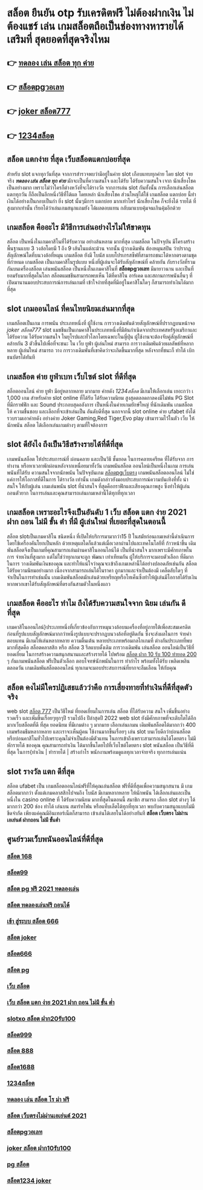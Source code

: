 # สล็อต ยืนยัน otp รับเครดิตฟรี ไม่ต้องฝากเงิน ไม่ต้องแชร์ เล่น เกมสล็อตถือเป็นช่องทางหารายได้เสริมที่ สุดยอดที่สุดจริงไหม

## 👉 [ทดลอง เล่น สล็อต ทุก ค่าย](https://m.gamblerape.com/login?action=register)
## 👉 [สล็อตpgวอเลท](https://line.me/R/ti/p/@924mzjzt)
## 👉 [joker สล็อต777](https://line.me/R/ti/p/@924mzjzt)
## 👉 [1234สล็อต](https://line.me/R/ti/p/@924mzjzt)

## สล็อต แตกง่าย ที่สุด เว็บสล็อตแตกบ่อยที่สุด

สำหรับ slot  แจกทุกวันที่สุด จากการสำรวจพบว่ามีอยู่ในค่าย slot เกือบแทบทุกค่าย โดย slot  จ่ายจริง  ***ทดลอง เล่น สล็อต ทุก ค่าย*** มักจะเป็นที่ความสนใจ และได้รับ  ได้รับความสนใจ เจาก นักเสี่ยงโชค เป็นอย่างมาก  เพราะไม่ว่าใครก็ต่างหวังที่จะได้รางวัล  จากการเล่น slot กันทั้งนั้น การเลือกเล่นสล็อต  แตกทุกวัน  ก็ถือเป็นอีกหนึ่งวิธีที่ได้ผล โดยเหล่า นักเสี่ยงโชค ส่วนใหญ่ได้ใช้ เกมสล็อต แตกบ่อย นี้ทำเงินได้อย่างเป็นกอบเป็นกำ ยิ่ง slot นั้นๆมีการ แตกบ่อย มากเท่าไหร่  นักเสี่ยงโชค ก็จะยิ่งได้ รายได้ ที่สูงมากเท่านั้น เรียกได้ว่าเล่นเกมสนุกแถมยัง ได้ผลตอบแทน กลับมาแบบคุ้มจนเกินคุ้มอีกด้วย


##  เกมสล็อต คืออะไร มีวิธีการเล่นอย่างไรไม่ให้ขาดทุน

 สล็อต เป็นหนึ่งในเกมคาสิโนที่ได้รับความ อย่างล้นหลาม มากที่สุด เกมสล็อต ในปัจจุบัน มีโครงสร้างพื้นฐานแบบ 3 วงล้อโดยมี 1 ถึง 9 เส้นในแต่ละม้วน จากนั้น ผู้วางเดิมพัน ต้องหมุนสปิน ว่าปรากฏสัญลักษณ์ใดที่บนวงล้อที่หมุน เกมสล็อต ยังมี โบนัส แบบโปรเกรสซีฟที่สามารถชนะได้หากตรงตามชุดที่กำหนด เกมสล็อต เป็นเกมคาสิโนรูปแบบ หนึ่งที่ผู้เล่นจะได้รับสัญลักษณ์ที่ คล้ายกัน กับรางวัลที่รวมกันบนเครื่องสล็อต เล่นพนันสล็อต เป็นหนึ่งในเกมคาสิโนที่ **สล็อตpgวอเลท** มีมายาวนาน และเป็นที่ ยอมรับมากที่สุดในโลก สล็อตแมชชีนสามารถพบเห็น ได้ที่คาสิโน อาร์เคด และสถานการพนันอื่นๆ ที่เปิดมานานมอบประสบการณ์การเล่นเกมที่ เข้าใจง่ายที่สุดที่มีอยู่ในคาสิโนใดๆ ก็สามารถทำเงินได้มากที่สุด 

##  slot เกมออนไลน์ ที่คนไทยนิยมเล่นมากที่สุด

 เกมสล็อตเป็นเกม  การพนัน ประเภทหนึ่งที่ ผู้ใช้งาน  การวางเดิมพันด้วยสัญลักษณ์ที่ปรากฏบนหน้าจอ  *joker สล็อต777* slot แมชชีนเป็นเกมคาสิโนประเภทหนึ่งที่มีต้นกำเนิดจากประเทศสหรัฐอเมริกาและได้รับความ  ได้รับความสนใจ ในยุโรปและทั่วโลกโดยเฉพาะในญี่ปุ่น  ผู้ใช้งานจะต้องจับคู่สัญลักษณ์ที่คล้ายกัน 3 ตัวขึ้นไปเพื่อที่จะชนะ ใน เว็บ  ยูฟ่า   ผู้เล่นใหม่ สามารถ   การวางเดิมพันด้วยผลลัพธ์ที่หลากหลาย  ผู้เล่นใหม่ สามารถ วาง  การวางเดิมพันที่เขาคิดว่าจะเกิดขึ้นมากที่สุด หลังจากที่ชนะก็ ทำได้  เบิก  ธนบัตรได้ทันที


##   เกมสล็อต ค่าย  ยูฟ่าเบท เว็บไซต์   slot ที่ดีที่สุด 

สล็อตออนไลน์  ค่าย  ยูฟ่า มีอยู่หลากหลาย มากมาย  ค่ายดัง *1234สล็อต* มีเกมให้เลือกเล่น เยอะกว่า เ 1,000 เกม สำหรับค่าย slot online ที่ได้รับ  ได้รับความนิยม สูงสุดตลอดกาลคงมีไม่พ้น PG Slot ที่มีกราฟฟิก และ Sound ประกอบสุดอลังการ เป็นหนึ่งในค่ายเกมยักษ์ใหญ่ ที่นักเดิมพัน   เกมสล็อตให้ ความชื่นชอบ และเลือกที่จะเข้าเล่นเป็น อันดับดีที่สุด นอกจากนี้ slot online ค่าย ufabet ยังได้รวบรวมเอาค่ายดัง อย่างค่าย Joker Gaming,Red Tiger,Evo play เข้ามารวมไว้ในตัว เว็บ ให้ นักพนัน สล็อต  ได้เลือกเล่นเกมต่างๆ ตามที่ใจต้องการ  

##  slot  ดียังไง ถึงเป็นวิธีสร้างรายได้ที่ดีที่สุด 

เกมพนันสล็อต ให้ประสบการณ์ที่ ผ่อนคลาย และเป็นวิธี ชั้นยอด ในการคลายเครียด ที่ได้รับจาก การทำงาน หรือหาเวลาพักผ่อนหลังจากเหนื่อยมาทั้งวัน เกมพนันสล็อต ออนไลน์เป็นหนึ่งในเกม การเล่นพนันที่ได้รับ ความสนใจจากนักพนัน ในปัจจุบันเกม [สล็อตpgเว็บตรง](https://m.gamblerape.com/login?action=register) เกมพนันสล็อตออนไลน์  ไม่ใช่แค่การให้โอกาสที่ดีในการ ได้รางวัล เท่านั้น เกมดังกล่าวยังมอบประสบการณ์ความบันเทิงที่ทั้ง น่าสนใจ ให้กับผู้เล่น  เกมเล่นพนัน slot ที่น่าสนใจ ที่สุดคือกราฟิกและเสียงคุณภาพสูง ซึ่งทำให้ผู้เล่นถอนตัวยาก ในการเล่นและคุณสามารถเล่นเกมเหล่านี้ได้ทุกที่ทุกเวลา 


##  เกมสล็อต เพราะอะไรจึงเป็นอันดับ 1  **เว็บ สล็อต แตก ง่าย 2021 ฝาก ถอน ไม่มี ขั้น ต่ํา** ที่มี ผู้เล่นใหม่ ที่เยอะที่สุดในตอนนี้

 สล็อต slotเป็นเกมคาสิโน ชนิดหนึ่ง ที่เปิดให้บริการมามากว่า15 ปี  ในสมัยก่อนเกมเหล่านี้ดำเนินการโดยใช้เครื่องคันโยกเป็นหลัก ด้วยเหตุผลใดก็แล้วแต่เมื่อเวลาผ่านไปและเทคโนโลยีที่ ก้าวหน้าขึ้น เดิมพันสล็อตจึงเป็นเกมที่คุณสามารถเล่นผ่านคาสิโนออนไลน์ได้ เป็นที่น่าสนใจ มากเพราะมีศักยภาพในการ จ่ายเงินที่สูงมาก แต่ไม่ใช่ว่าทุกเกมจะถูก พัฒนา เท่าเทียมกัน ผู้ให้บริการจะมอบตัวเลือก ที่ดีมากในการ วางเดิมพันเงินของคุณ และทำให้แน่ใจว่าคุณจะเข้าถึงเกมเหล่านี้ได้อย่างปลอดภัยเช่นกัน สล็อตได้รับความนิยมอย่างมาก เนื่องจากสามารถเล่นได้ในราคา ถูกมากและจำเป็นต้องมี เคล็ดลับใดๆ ที่จำเป็นในการทำเช่นนั้น เกมเดิมพันสล็อตมักเล่นด้วยเหรียญหรือโทเค็นซึ่งทำให้ผู้เล่นมีโอกาสได้รับเงิน หากพวกเขาได้รับสัญลักษณ์ที่ตรงกันสามตัวในหนึ่งแถว


##  เกมสล็อต คืออะไร ทำไม ถึงได้รับความสนใจจาก นิยม เล่นกัน ดีที่สุด

เกมคาสิโนออนไลน์}ประเภทหนึ่งที่เกี่ยวข้องกับการหมุนวงล้อบนเครื่องที่อยู่ภายใต้เพื่อสะสมเครดิตก่อนที่รูปแบบสัญลักษณ์มากกว่าหนึ่งรูปแบบจะปรากฏบนวงล้อที่อยู่ติดกัน ซึ่งจะส่งผลในการ จ่ายค่าตอบแทน  มีเกมให้เล่นหลากหลาย ความตื่นเต้น หลายประเภทพร้อมกลไกเกมที่ ต่างกันประเภทที่พบมากที่สุดคือ สล็อตคลาสสิก หรือ สล็อต 3 รีลแบบดั้งเดิม  การวางเดิมพัน เล่นสล็อต ออนไลน์เป็นวิธีที่ยอดเยี่ยม ในการสร้างความสนุกสนานและสร้างรายได้ ไปพร้อม [สล็อต ฝาก 10 รับ 100 ทำยอด 200](https://m.gamblerape.com/login?action=login) ๆ กันเกมพนันสล็อต ฟรีเป็นตัวเลือก ตอบโจทษ์นักพนันในการ ทำกำไร พร้อมทั้งได้รับ เพลิดเพลินตลอดวัน เกมเดิมพันสล็อตออนไลน์ ทุกเกมจะมอบประสบการณ์ที่ยากจะลืมเลือน ให้กับคุณ


## สล็อต  คงไม่มีใครปฏิเสธแล้วว่าคือ การเสี่ยงทายที่ทำเงินที่ดีที่สุดตัวจริง

 web slot [สล็อต 777](https://m.gamblerape.com/login?action=login) เป็นวิธีใหม่  ที่ยอดเยี่ยมในการเล่น สล็อต ที่ได้รับความ สนใจ  เพิ่มขึ้นอย่างรวดเร็ว และเพิ่มขึ้นเรื่อยๆทุกๆปี รวมไปถึง ปีล่าสุดปี 2022 web slot  ยังมีศักยภาพที่จะเติบโตได้อีกมากเว็บสล็อตที่ดี ที่สุด ยอดนิยม ที่มีเกมต่าง ๆ มากมาย เลือกเล่นเกมน เดิมพันสล็อตได้มากกว่า 400 เกมพร้อมธีมหลากหลาย และเราจะเห็นผู้คน ใช้งานมากขึ้นเรื่อยๆ เล่น slot บนเว็บดีกว่าบ่อนสล็อตหรือบ่อนคาสิโนทั่วไปเพราะคุณไม่จำเป็นต้องมีตัวแทน ในการเข้าถึงเพราะสามารถเล่นได้โดยตรง ไม่มี หักรายได้ ของคุณ คุณสามารถทำเงิน ได้มากขึ้นโดยไปที่เว็บไซต์โดยตรง slot พนันสล็อต เป็นวิธีที่ดีที่สุด ในการ{ทำเงิน | ทำรายได้ | สร้างกำไร พนักงานพร้อมดูแลทุกเวลาจ่ายจริง ทุกการเล่นแน่น

##  slot  รางวัล แตก ดีที่สุด

สล็อต  ufabet   เป็น เกมสล็อตออนไลน์ฟรีที่ให้คุณเล่นสล็อต ฟรีที่ดีที่สุดเพื่อความสนุกสนาน มี เกมสล็อตมากกว่า ตั้งแต่เกมคลาสสิกไปจนถึง โบนัส มีเกมหลากหลาย ให้นักพนัน ได้เลือกเล่นและเป็นหนึ่งใน  casino online   ที่  ได้รับความนิยม มากที่สุดในตอนนี้ สมาชิก   สามารถ เลือก slot ต่างๆ ได้มากกว่า 200 ช่อง  ทำได้ เล่นบน สมาร์ทโฟน หรือแท็บเล็ตได้ทุกที่ทุกเวลา พบกับความสนุกแบบไม่มีขีดจำกัด เพียงแค่คุณมีอินเทอร์เน็ตก็สามารถ เข้าเล่นได้เลยในได้อย่างทันที  **สล็อต เว็บตรง ไม่ผ่านเอเย่นต์ ฝากถอน ไม่มี ขั้นต่ำ** 


## ศูนย์รวมเว็บพนันออนไลน์ที่ดีที่สุด

### [สล็อต 168](https://atom.io/themes/สมัคร%20สล็อต789%20สล็อตเว็บตรง%202022%20เว็บใหญ่ที่แตกง่ายทุกค่ายเกมส์)
### [สล็อต99](https://atom.io/themes/เว็บสล็อต%20สมัคร%20สล็อตpgวอเลท%20สล็อตแตกง่าย%20สล็อตpg%20สมัครฟรี%20ไม่มีขั้นต่ำ)
### [สล็อต pg ฟรี 2021 ทดลองเล่น](https://atom.io/themes/เว็บสล็อต%20สล็อต%20777%20สล็อตออนไลน์%20ใหม่ๆ%20สล็อตแตกง่าย%20สล็อตpg%20สมัครฟรี%20ไม่มีขั้นต่ำ)
### [สล็อต ทดลองเล่นฟรี ถอนได้](https://atom.io/themes/เว็บสล็อต%20สมัคร%20สล็อต007%20สล็อตแตกง่าย%20สล็อตpg%20สมัครฟรี%20ไม่มีขั้นต่ำ)
### [เข้า สู่ระบบ สล็อต 666](https://atom.io/themes/สมัคร%20สล็อต6666%20สล็อตเว็บตรง%202022%20เว็บใหญ่ที่แตกง่าย%20สล็อตเว็บตรง%20อันดับ%201)
### [สล็อต joker](https://atom.io/themes/เว็บสล็อต%20สมัคร%20สล็อต%20โอน%20ผ่าน%20วอ%20เลท%20ไม่มีขั้นต่ำ%20แตกง่าย%20สล็อตpg%20สมัครฟรี%20ไม่มีขั้นต่ำ%20รวมเว็บสล็อต%20เว็บตรงที่ไม่ผ่านเอเย่นต์ที่นี่ที่เดียว)
### [สล็อต666](https://atom.io/themes/เว็บสล็อต%20สมัคร%20สล็อต%20ยืนยัน%20otp%20รับเครดิตฟรี%20ไม่ต้องฝากเงิน%20ไม่ต้องแชร์%20แตกง่าย%20สล็อตpg%20สมัครฟรี%20ไม่มีขั้นต่ำ%20เว็บสล็อตยอดฮิต%202022)
### [สล็อต pg](https://atom.io/themes/สมัคร%20ทดลอง%20เล่น%20สล็อต%20โร%20ม่า%20ฟรี%20สล็อตเว็บตรง%202022%20เว็บใหญ่ที่แตกง่าย%20สล็อตเว็บตรง%20อันดับ%201)
### [เว็บ สล็อต](https://atom.io/themes/เว็บสล็อต%20สมัคร%20ทดลอง%20เล่น%20สล็อต%20ทุก%20ค่าย%20แตกง่าย%20สล็อตpg%20สมัครฟรี%20ไม่มีขั้นต่ำ%20SLOT%20ONLINE%20เว็บตรง%20เกมสล็อตแตกง่าย)
### [เว็บ สล็อต แตก ง่าย 2021 ฝาก ถอน ไม่มี ขั้น ต่ำ](https://atom.io/themes/เว็บสล็อต%20สมัคร%20สล็อต%20เครดิตฟรี%20ไม่มี%20เงื่อนไข%20แตกง่าย%20สล็อตpg%20สมัครฟรี%20ไม่มีขั้นต่ำ%20รวมเว็บสล็อต%20เว็บตรงที่ไม่ผ่านเอเย่นต์ที่นี่ที่เดียว)
### [slotxo สล็อต ฝาก20รับ100](https://atom.io/themes/เว็บสล็อต%20สมัคร%20สล็อต168%20แตกง่าย%20สล็อตpg%20สมัครฟรี%20ไม่มีขั้นต่ำ%20เว็บสล็อตยอดฮิต%202022)
### [สล็อต999](https://atom.io/themes/เว็บสล็อต%20joker%20สล็อต%20ฝาก10รับ100%20สล็อตออนไลน์%20ใหม่ๆ%20สล็อตแตกง่าย%20สล็อตpg%20สมัครฟรี%20ไม่มีขั้นต่ำ)
### [สล็อต 888](https://atom.io/themes/เว็บสล็อต%20สมัคร%20สล็อตjoker123%20แตกง่าย%20สล็อตpg%20สมัครฟรี%20ไม่มีขั้นต่ำ%20รวมเว็บสล็อต%20เว็บตรงที่ไม่ผ่านเอเย่นต์ที่นี่ที่เดียว)
### [สล็อต1688](https://atom.io/themes/เว็บสล็อต%20เว็บ%20สล็อต%20สล็อตออนไลน์%20ใหม่ๆ%20สล็อตแตกง่าย%20สล็อตpg%20สมัครฟรี%20ไม่มีขั้นต่ำ)
### [1234สล็อต](https://atom.io/themes/เว็บสล็อต%20สมัคร%20สล็อต007%20แตกง่าย%20สล็อตpg%20สมัครฟรี%20ไม่มีขั้นต่ำ%20รวมเว็บสล็อต%20เว็บตรงที่ไม่ผ่านเอเย่นต์ที่นี่ที่เดียว)
### [ทดลอง เล่น สล็อต โร ม่า ฟรี](https://atom.io/themes/เว็บสล็อต%20ทดลอง%20เล่น%20สล็อต%20ทุก%20ค่าย%20สล็อตแตกง่าย%20สล็อตpg%20ทดลองเล่นสล็อต%20สมัครฟรี%20ไม่มีขั้นต่ำ)
### [สล็อต เว็บตรงไม่ผ่านเอเย่นต์ 2021](https://atom.io/themes/เว็บสล็อต%20สมัคร%20สล็อต6666%20สล็อตแตกง่าย%20สล็อตpg%20สมัครฟรี%20ไม่มีขั้นต่ำ)
### [สล็อตpgวอเลท](https://atom.io/themes/เว็บสล็อต%20สมัคร%20สล็อต%20ฝาก-ถอน%20true%20wallet%20ไม่มี%20บัญชีธนาคาร%20แตกง่าย%20สล็อตpg%20สมัครฟรี%20ไม่มีขั้นต่ำ)
### [joker สล็อต ฝาก10รับ100](https://atom.io/themes/เว็บสล็อต%20สมัคร%20สล็อต1234%20แตกง่าย%20สล็อตpg%20สมัครฟรี%20ไม่มีขั้นต่ำ%20SLOT%20ONLINE%20เว็บตรง%20เกมสล็อตแตกง่าย)
### [pg สล็อต](https://atom.io/themes/สมัคร%20สล็อต%2066%20สล็อตเว็บตรง%202022%20เว็บใหญ่ที่แตกง่ายทุกค่ายเกมส์)
### [สล็อต1234 joker](https://atom.io/themes/เว็บสล็อต%20สล็อตpgทดลองเล่น%20สล็อตแตกง่าย%20สล็อตpg%20ทดลองเล่นสล็อต%20สมัครฟรี%20ไม่มีขั้นต่ำ)